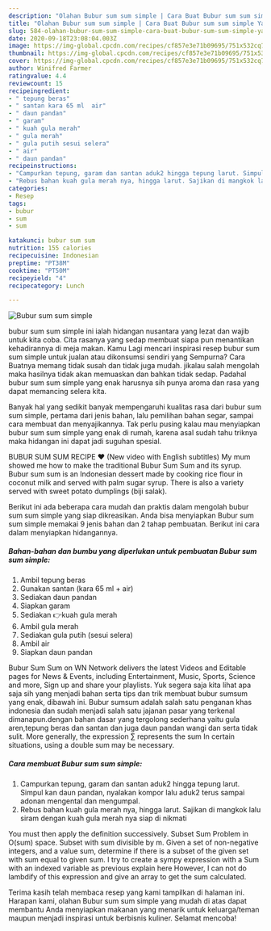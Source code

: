 ```yaml
---
description: "Olahan Bubur sum sum simple | Cara Buat Bubur sum sum simple Yang Lezat Sekali"
title: "Olahan Bubur sum sum simple | Cara Buat Bubur sum sum simple Yang Lezat Sekali"
slug: 584-olahan-bubur-sum-sum-simple-cara-buat-bubur-sum-sum-simple-yang-lezat-sekali
date: 2020-09-18T23:08:04.003Z
image: https://img-global.cpcdn.com/recipes/cf857e3e71b09695/751x532cq70/bubur-sum-sum-simple-foto-resep-utama.jpg
thumbnail: https://img-global.cpcdn.com/recipes/cf857e3e71b09695/751x532cq70/bubur-sum-sum-simple-foto-resep-utama.jpg
cover: https://img-global.cpcdn.com/recipes/cf857e3e71b09695/751x532cq70/bubur-sum-sum-simple-foto-resep-utama.jpg
author: Winifred Farmer
ratingvalue: 4.4
reviewcount: 15
recipeingredient:
- " tepung beras"
- " santan kara 65 ml  air"
- " daun pandan"
- " garam"
- " kuah gula merah"
- " gula merah"
- " gula putih sesui selera"
- " air"
- " daun pandan"
recipeinstructions:
- "Campurkan tepung, garam dan santan aduk2 hingga tepung larut. Simpul kan daun pandan, nyalakan kompor lalu aduk2 terus sampai adonan mengental dan mengumpal."
- "Rebus bahan kuah gula merah nya, hingga larut. Sajikan di mangkok lalu siram dengan kuah gula merah nya siap di nikmati"
categories:
- Resep
tags:
- bubur
- sum
- sum

katakunci: bubur sum sum 
nutrition: 155 calories
recipecuisine: Indonesian
preptime: "PT38M"
cooktime: "PT50M"
recipeyield: "4"
recipecategory: Lunch

---
```



![Bubur sum sum simple](https://img-global.cpcdn.com/recipes/cf857e3e71b09695/751x532cq70/bubur-sum-sum-simple-foto-resep-utama.jpg)


bubur sum sum simple ini ialah hidangan nusantara yang lezat dan wajib untuk kita coba. Cita rasanya yang sedap membuat siapa pun menantikan kehadirannya di meja makan.
Kamu Lagi mencari inspirasi resep bubur sum sum simple untuk jualan atau dikonsumsi sendiri yang Sempurna? Cara Buatnya memang tidak susah dan tidak juga mudah. jikalau salah mengolah maka hasilnya tidak akan memuaskan dan bahkan tidak sedap. Padahal bubur sum sum simple yang enak harusnya sih punya aroma dan rasa yang dapat memancing selera kita.

Banyak hal yang sedikit banyak mempengaruhi kualitas rasa dari bubur sum sum simple, pertama dari jenis bahan, lalu pemilihan bahan segar, sampai cara membuat dan menyajikannya. Tak perlu pusing kalau mau menyiapkan bubur sum sum simple yang enak di rumah, karena asal sudah tahu triknya maka hidangan ini dapat jadi suguhan spesial.

BUBUR SUM SUM RECIPE ❤️ (New video with English subtitles) My mum showed me how to make the traditional Bubur Sum Sum and its syrup. Bubur sum sum is an Indonesian dessert made by cooking rice flour in coconut milk and served with palm sugar syrup. There is also a variety served with sweet potato dumplings (biji salak).


Berikut ini ada beberapa cara mudah dan praktis dalam mengolah bubur sum sum simple yang siap dikreasikan. Anda bisa menyiapkan Bubur sum sum simple memakai 9 jenis bahan dan 2 tahap pembuatan. Berikut ini cara dalam menyiapkan hidangannya.

<!--inarticleads1-->

##### Bahan-bahan dan bumbu yang diperlukan untuk pembuatan Bubur sum sum simple:

1. Ambil  tepung beras
1. Gunakan  santan (kara 65 ml + air)
1. Sediakan  daun pandan
1. Siapkan  garam
1. Sediakan  👉kuah gula merah
1. Ambil  gula merah
1. Sediakan  gula putih (sesui selera)
1. Ambil  air
1. Siapkan  daun pandan


Bubur Sum Sum on WN Network delivers the latest Videos and Editable pages for News &amp; Events, including Entertainment, Music, Sports, Science and more, Sign up and share your playlists. Yuk segera saja kita lihat apa saja sih yang menjadi bahan serta tips dan trik membuat bubur sumsum yang enak, dibawah ini. Bubur sumsum adalah salah satu penganan khas indonesia dan sudah menjadi salah satu jajanan pasar yang terkenal dimanapun.dengan bahan dasar yang tergolong sederhana yaitu gula aren,tepung beras dan santan dan juga daun pandan wangi dan serta tidak sulit. More generally, the expression ∑ represents the sum In certain situations, using a double sum may be necessary. 

<!--inarticleads2-->

##### Cara membuat Bubur sum sum simple:

1. Campurkan tepung, garam dan santan aduk2 hingga tepung larut. Simpul kan daun pandan, nyalakan kompor lalu aduk2 terus sampai adonan mengental dan mengumpal.
1. Rebus bahan kuah gula merah nya, hingga larut. Sajikan di mangkok lalu siram dengan kuah gula merah nya siap di nikmati


You must then apply the definition successively. Subset Sum Problem in O(sum) space. Subset with sum divisible by m. Given a set of non-negative integers, and a value sum, determine if there is a subset of the given set with sum equal to given sum. I try to create a sympy expression with a Sum with an indexed variable as previous explain here However, I can not do lambdify of this expression and give an array to get the sum calculated. 

Terima kasih telah membaca resep yang kami tampilkan di halaman ini. Harapan kami, olahan Bubur sum sum simple yang mudah di atas dapat membantu Anda menyiapkan makanan yang menarik untuk keluarga/teman maupun menjadi inspirasi untuk berbisnis kuliner. Selamat mencoba!
